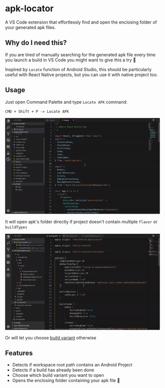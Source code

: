# apk-locator

A VS Code extension that effortlessly find and open the enclosing folder of your generated apk files. 

## Why do I need this?

If you are tired of manually searching for the generated apk file every time you launch a build in VS Code you might want to give this a try 🙂

Inspired by `Locate` function of Android Studio, this should be particularly useful with React Native projects, but you can use it with native project too.

## Usage

Just open Command Palette and type `Locate APK` command:

```
CMD + Shift + P -> Locate APK
```

![apk-locator direct](images/apk_locator_sample_direct.gif)

It will open apk's folder directly if project doesn't contain multiple `flavor` or `buildTypes`

![apk-locator select](images/apk_locator_sample_select.gif)

Or will let you choose [build variant](https://developer.android.com/studio/build/build-variants) otherwise

## Features

* Detects if workspace root path contains an Android Project
* Detects if a build has already been done
* Choose which build variant you want to open
* Opens the enclosing folder containing your apk file 🎁
